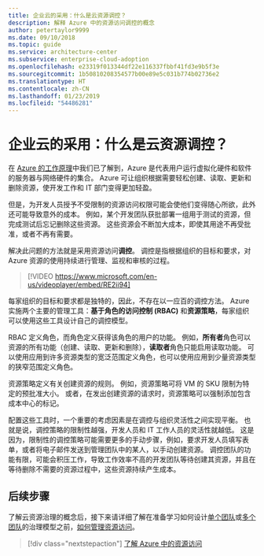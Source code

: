 ```yaml
---
title: 企业云的采用：什么是云资源调控？
description: 解释 Azure 中的资源访问调控的概念
author: petertaylor9999
ms.date: 09/10/2018
ms.topic: guide
ms.service: architecture-center
ms.subservice: enterprise-cloud-adoption
ms.openlocfilehash: e23319f013344df22e116337fbbf41fd3e9b5f3e
ms.sourcegitcommit: 1b50810208354577b00e89e5c031b774b02736e2
ms.translationtype: HT
ms.contentlocale: zh-CN
ms.lasthandoff: 01/23/2019
ms.locfileid: "54486281"
---
```

# <a name="enterprise-cloud-adoption-what-is-cloud-resource-governance"></a>企业云的采用：什么是云资源调控？

在 [Azure 的工作原理](what-is-azure.md)中我们已了解到，Azure 是代表用户运行虚拟化硬件和软件的服务器与网络硬件的集合。 Azure 可让组织根据需要轻松创建、读取、更新和删除资源，使开发工作和 IT 部门变得更加轻盈。

但是，为开发人员授予不受限制的资源访问权限可能会使他们变得随心所欲，此外还可能导致意外的成本。 例如，某个开发团队获批部署一组用于测试的资源，但完成测试后忘记删除这些资源。 这些资源会不断加大成本，即使其用途不再受批准，或者不再有需要。 

解决此问题的方法就是采用资源访问**调控**。 调控是指根据组织的目标和要求，对 Azure 资源的使用持续进行管理、监视和审核的过程。 

> [!VIDEO https://www.microsoft.com/en-us/videoplayer/embed/RE2ii94] 

每家组织的目标和要求都是独特的，因此，不存在以一应百的调控方法。 Azure 实施两个主要的管理工具：**基于角色的访问控制 (RBAC)** 和**资源策略**，每家组织可以使用这些工具设计自己的调控模型。

RBAC 定义角色，而角色定义获得该角色的用户的功能。 例如，**所有者**角色可以资源的所有功能（创建、读取、更新和删除），**读取者**角色只能启用读取功能。 可以使用应用到许多资源类型的宽泛范围定义角色，也可以使用应用到少量资源类型的狭窄范围定义角色。 

资源策略定义有关创建资源的规则。 例如，资源策略可将 VM 的 SKU 限制为特定的预批准大小。 或者，在发出创建资源的请求时，资源策略可以强制添加包含成本中心的标记。 

配置这些工具时，一个重要的考虑因素是在调控与组织灵活性之间实现平衡。 也就是说，调控策略的限制性越强，开发人员和 IT 工作人员的灵活性就越低。 这是因为，限制性的调控策略可能需要更多的手动步骤，例如，要求开发人员填写表单，或者将电子邮件发送到管理团队中的某人，以手动创建资源。 调控团队的功能有限，可能会积压工作，导致工作效率不高的开发团队等待创建其资源，并且在等待删除不需要的资源过程中，这些资源持续产生成本。

## <a name="next-steps"></a>后续步骤

了解云资源治理的概念后，接下来请详细了解在准备学习如何设计[单个团队](../governance/governance-single-team.md)或[多个团队](../governance/governance-multiple-teams.md)的治理模型之前，[如何管理资源访问](azure-resource-access.md)。

> [!div class="nextstepaction"]
> [了解 Azure 中的资源访问](azure-resource-access.md)
